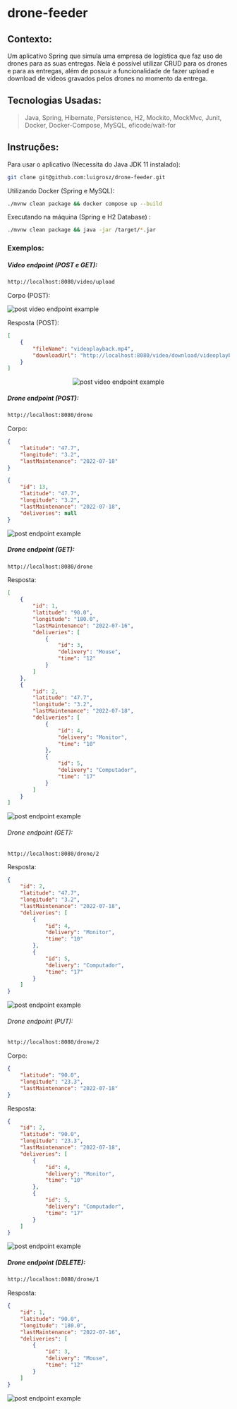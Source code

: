 # drone-feeder

## Contexto:

Um aplicativo Spring que simula uma empresa de logística que faz uso de drones para as suas entregas.
Nela é possível utilizar CRUD para os drones e para as entregas, além de possuir a funcionalidade de fazer upload e download de vídeos gravados pelos drones no momento da entrega.

## Tecnologias Usadas:

>Java, Spring, Hibernate, Persistence, H2, Mockito, MockMvc, Junit, Docker, Docker-Compose, MySQL, eficode/wait-for


## Instruções:
Para usar o aplicativo (Necessita do Java JDK 11 instalado):

```bash
git clone git@github.com:luigrosz/drone-feeder.git
```

Utilizando Docker (Spring e MySQL):

```bash
./mvnw clean package && docker compose up --build
```

Executando na máquina (Spring e H2 Database) :

```bash
./mvnw clean package && java -jar /target/*.jar
```

### Exemplos:

##### Video endpoint (POST e GET):

```html
http://localhost:8080/video/upload
```

Corpo (POST):

![post video endpoint example](./images/video-upload-body.png)

Resposta (POST):

```json
[
    {
        "fileName": "videoplayback.mp4",
        "downloadUrl": "http://localhost:8080/video/download/videoplayback.mp4"
    }
]
```

<div align="center">

![post video endpoint example](./gifs/Peek%202022-07-21%2011-06.gif)

</div>

##### Drone endpoint (POST):

```html
http://localhost:8080/drone
```

Corpo:

```json
{
    "latitude": "47.7",
    "longitude": "3.2",
    "lastMaintenance": "2022-07-18"
}
```

```json
{
    "id": 13,
    "latitude": "47.7",
    "longitude": "3.2",
    "lastMaintenance": "2022-07-18",
    "deliveries": null
}
```

![post endpoint example](./gifs/Post_Drone.gif)

##### Drone endpoint (GET):

```html
http://localhost:8080/drone
```
    
Resposta:

```json
[
    {
        "id": 1,
        "latitude": "90.0",
        "longitude": "180.0",
        "lastMaintenance": "2022-07-16",
        "deliveries": [
            {
                "id": 3,
                "delivery": "Mouse",
                "time": "12"
            }
        ]
    },
    {
        "id": 2,
        "latitude": "47.7",
        "longitude": "3.2",
        "lastMaintenance": "2022-07-18",
        "deliveries": [
            {
                "id": 4,
                "delivery": "Monitor",
                "time": "10"
            },
            {
                "id": 5,
                "delivery": "Computador",
                "time": "17"
            }
        ]
    }
]
```

![post endpoint example](./gifs/Get_Drone.gif)

###### Drone endpoint (GET):

```html
http://localhost:8080/drone/2
```

Resposta:

```json
{
    "id": 2,
    "latitude": "47.7",
    "longitude": "3.2",
    "lastMaintenance": "2022-07-18",
    "deliveries": [
        {
            "id": 4,
            "delivery": "Monitor",
            "time": "10"
        },
        {
            "id": 5,
            "delivery": "Computador",
            "time": "17"
        }
    ]
}
```     

![post endpoint example](./gifs/Find_by_id_Drone.gif)

###### Drone endpoint (PUT):

```html
http://localhost:8080/drone/2
```

Corpo:

```json
{
    "latitude": "90.0",
    "longitude": "23.3",
    "lastMaintenance": "2022-07-18"
}
```

Resposta:

```json
{
    "id": 2,
    "latitude": "90.0",
    "longitude": "23.3",
    "lastMaintenance": "2022-07-18",
    "deliveries": [
        {
            "id": 4,
            "delivery": "Monitor",
            "time": "10"
        },
        {
            "id": 5,
            "delivery": "Computador",
            "time": "17"
        }
    ]
}
```

![post endpoint example](./gifs/Put_Drone.gif)

##### Drone endpoint (DELETE):

```html
http://localhost:8080/drone/1
```

Resposta:

```json
{
    "id": 1,
    "latitude": "90.0",
    "longitude": "180.0",
    "lastMaintenance": "2022-07-16",
    "deliveries": [
        {
            "id": 3,
            "delivery": "Mouse",
            "time": "12"
        }
    ]
}
```

![post endpoint example](./gifs/Delete_Drone.gif)
